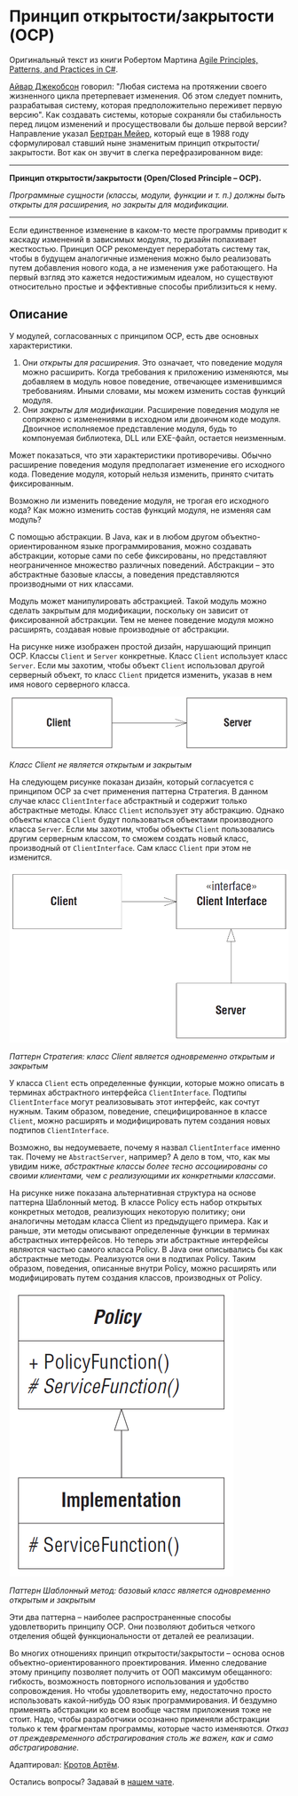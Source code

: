 # Принцип открытости/закрытости (OCP)

Оригинальный текст из книги Робертом Мартина [Agile Principles, Patterns, and Practices in C#](https://www.amazon.com/Agile-Principles-Patterns-Practices-C/dp/0131857258).

[Айвар Джекобсон](https://www.amazon.com/Object-Oriented-Software-Engineering-Approach/dp/0201544350) говорил: "Любая система на протяжении своего жизненного цикла претерпевает изменения. Об этом следует помнить, разрабатывая систему, которая предположительно переживет первую версию". Как создавать системы, которые сохраняли бы стабильность перед  лицом изменений и просуществовали бы дольше первой версии? Направление указал [Бертран Мейер](https://www.amazon.com/Object-Oriented-Software-Construction-Prentice-Hall-International/dp/0136290493), который еще в 1988 году сформулировал ставший ныне знаменитым принцип открытости/закрытости. Вот как он звучит в слегка перефразированном виде:

---
**Принцип открытости/закрытости (Open/Closed Principle – OCP).**

*Программные сущности (классы, модули, функции и т. п.) должны быть открыты для расширения, но закрыты для модификации.*

---

Если единственное изменение в каком-то месте программы приводит к каскаду изменений в зависимых модулях, то дизайн попахивает жесткостью. Принцип OCP рекомендует переработать систему так, чтобы в будущем аналогичные изменения можно было реализовать путем добавления нового кода, а не изменения уже работающего. На первый
взгляд это кажется недостижимым идеалом, но существуют относительно простые и эффективные способы приблизиться к нему.

## Описание

У модулей, согласованных с принципом OCP, есть две основных характеристики.

1. Они *открыты для расширения*. Это означает, что поведение модуля можно расширить. Когда требования к приложению изменяются, мы добавляем в модуль новое поведение, отвечающее изменившимся требованиям. Иными словами, мы можем изменить состав функций модуля.
1. Они *закрыты для модификации*. Расширение поведения модуля не сопряжено с изменениями в исходном или двоичном коде модуля. Двоичное исполняемое представление модуля, будь то компонуемая библиотека, DLL или EXE-файл, остается неизменным.

Может показаться, что эти характеристики противоречивы. Обычно расширение поведения модуля предполагает изменение его исходного
кода. Поведение модуля, который нельзя изменить, принято считать фиксированным.

Возможно ли изменить поведение модуля, не трогая его исходного кода? Как можно изменить состав функций модуля, не изменяя сам модуль?

С помощью абстракции. В Java, как и в любом другом объектно-ориентированном языке программирования, можно создавать абстракции, которые сами по себе фиксированы, но представляют неограниченное множество различных поведений. Абстракции – это абстрактные базовые классы, а поведения представляются производными от них классами.

Модуль может манипулировать абстракцией. Такой модуль можно сделать закрытым для модификации, поскольку он зависит от фиксированной абстракции. Тем не менее поведение модуля можно расширять, создавая новые производные от абстракции.

На рисунке ниже изображен простой дизайн, нарушающий принцип OCP. Классы ```Client``` и ```Server``` конкретные. Класс ```Client``` использует класс ```Server```. Если мы захотим, чтобы объект ```Client``` использовал другой серверный объект, то класс ```Client``` придется изменить, указав в нем имя нового серверного класса.

![_](./img/solid/ocp-img-01.png)

*Класс Client не является открытым и закрытым*

На следующем рисунке показан дизайн, который согласуется с принципом OCP за счет применения паттерна Стратегия. В данном случае класс ```ClientInterface``` абстрактный и содержит только абстрактные методы. Класс ```Client``` использует эту абстракцию. Однако объекты класса ```Client``` будут пользоваться объектами производного класса ```Server```. Если мы захотим, чтобы объекты ```Client``` пользовались другим серверным классом, то сможем создать новый класс, производный от ```ClientInterface```. Сам класс ```Client``` при этом не изменится.

![_](./img/solid/ocp-img-02.png)

*Паттерн Стратегия: класс Client является одновременно открытым и закрытым*

У класса ```Client``` есть определенные функции, которые можно описать в терминах абстрактного интерфейса ```ClientInterface```. Подтипы ```ClientInterface``` могут реализовывать этот интерфейс, как сочтут нужным. Таким образом, поведение, специфицированное в классе ```Client```, можно расширять и модифицировать путем создания новых подтипов ```ClientInterface```.

Возможно, вы недоумеваете, почему я назвал ```ClientInterface``` именно так. Почему не ```AbstractServer```, например? А дело в том, что, как мы увидим ниже, *абстрактные классы более тесно ассоциированы со своими клиентами, чем с реализующими их конкретными классами*.

На рисунке ниже показана альтернативная структура на основе паттерна Шаблонный метод. В классе Policy есть набор открытых конкретных методов, реализующих некоторую политику; они аналогичны методам класса Client из предыдущего примера. Как и раньше, эти методы описывают определенные функции в терминах абстрактных интерфейсов. Но теперь эти абстрактные интерфейсы являются частью самого класса Policy. В Java они описывались бы как абстрактные методы. Реализуются они в подтипах Policy. Таким образом, поведения, описанные внутри Policy, можно расширять или модифицировать путем создания классов, производных от Policy.

![_](./img/solid/ocp-img-03.png)

*Паттерн Шаблонный метод: базовый класс является одновременно открытым и закрытым*

Эти два паттерна – наиболее распространенные способы удовлетворить принципу OCP. Они позволяют добиться четкого отделения общей функциональности от деталей ее реализации.

Во многих отношениях принцип открытости/закрытости – основа основ объектно-ориентированного проектирования. Именно следование этому принципу позволяет получить от ООП максимум обещанного: гибкость, возможность повторного использования и удобство сопровождения. Но чтобы удовлетворить ему, недостаточно просто использовать какой-нибудь
ОО язык программирования. И бездумно применять абстракции ко всем вообще частям приложения тоже не стоит. Надо, чтобы разработчики осознанно применяли абстракции только к тем фрагментам программы, которые часто изменяются. *Отказ от преждевременного абстрагирования столь же важен, как и само абстрагирование.*

Адаптировал: [Кротов Артём](https://fb.com/artem.v.krotov).

Остались вопросы? Задавай в [нашем чате](https://t.me/technicalexcellenceru).
